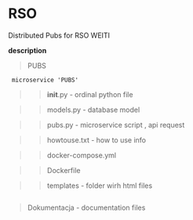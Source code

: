 # RSO
Distributed Pubs for RSO WEITI

**description**


>PUBS 
```
 microservice 'PUBS' 
```
>> __init__.py          - ordinal python file

>> models.py            - database model

>> pubs.py              - microservice script , api request

>> howtouse.txt         - how to use info

>> docker-compose.yml 

>> Dockerfile

>> templates            - folder wirh html files

```
```
> Dokumentacja          - documentation files